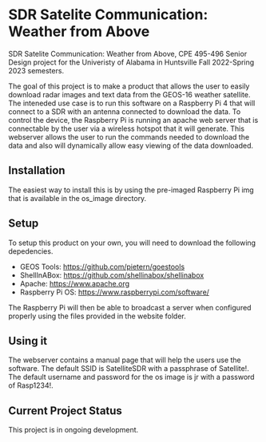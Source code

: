# SDR Satelite Communication: Weather from Above
SDR Satelite Communication: Weather from Above, CPE 495-496 Senior Design project for the Univeristy of Alabama in Huntsville Fall 2022-Spring 2023 semesters.

The goal of this project is to make a product that allows the user to easily download radar images and text data from the GEOS-16 weather satellite.  The inteneded use case is to run this software on a Raspberry Pi 4 that will connect to a SDR with an antenna connected to download the data.  To control the device, the Raspberry Pi is running an apache web server that is connectable by the user via a wireless hotspot that it will generate.  This webserver allows the user to run the commands needed to download the data and also will dynamically allow easy viewing of the data downloaded.

## Installation
The easiest way to install this is by using the pre-imaged Raspberry Pi img that is available in the os_image directory.

## Setup
To setup this product on your own, you will need to download the following depedencies.
- GEOS Tools: https://github.com/pietern/goestools
- ShellInABox: https://github.com/shellinabox/shellinabox
- Apache: https://www.apache.org
- Raspberry Pi OS: https://www.raspberrypi.com/software/

The Raspberry Pi will then be able to broadcast a server when configured properly using the files provided in the website folder.

## Using it
The webserver contains a manual page that will help the users use the software.  The default SSID is SatelliteSDR with a passphrase of Satellite!.  The default username and password for the os image is jr with a password of Rasp1234!.

## Current Project Status
This project is in ongoing development.
